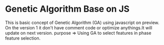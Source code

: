 # Genetic Algorithm Base on JS
This is basic concept of Genetic Algorithm (GA) using javascript on preview.
On the version 1 it don't have comment code or optimize anythings.It will update on next version.
purpose => Using GA to select features in phase feature selection.